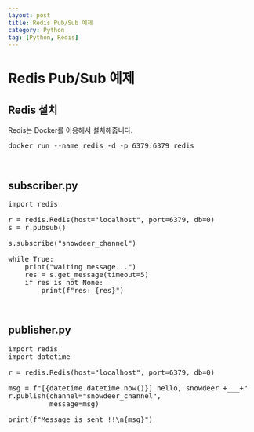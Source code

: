 ```yaml
---
layout: post
title: Redis Pub/Sub 예제
category: Python
tag: [Python, Redis]
---
```


# Redis Pub/Sub 예제

## Redis 설치

Redis는 Docker를 이용해서 설치해줍니다.

<pre class="prettyprint">
docker run --name redis -d -p 6379:6379 redis
</pre>

<br>

## subscriber.py

<pre class="prettyprint">
import redis

r = redis.Redis(host="localhost", port=6379, db=0)
s = r.pubsub()

s.subscribe("snowdeer_channel")

while True:
    print("waiting message...")
    res = s.get_message(timeout=5)
    if res is not None:
        print(f"res: {res}")
</pre>

<br>

## publisher.py

<pre class="prettyprint">
import redis
import datetime

r = redis.Redis(host="localhost", port=6379, db=0)

msg = f"[{datetime.datetime.now()}] hello, snowdeer +___+"
r.publish(channel="snowdeer_channel",
          message=msg)

print(f"Message is sent !!\n{msg}")
</pre>